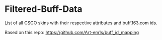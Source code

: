 # Filtered-Buff-Data

List of all CSGO skins with their respective attributes and buff.163.com ids.

Based on this repo: https://github.com/Art-em1s/buff_id_mapping
